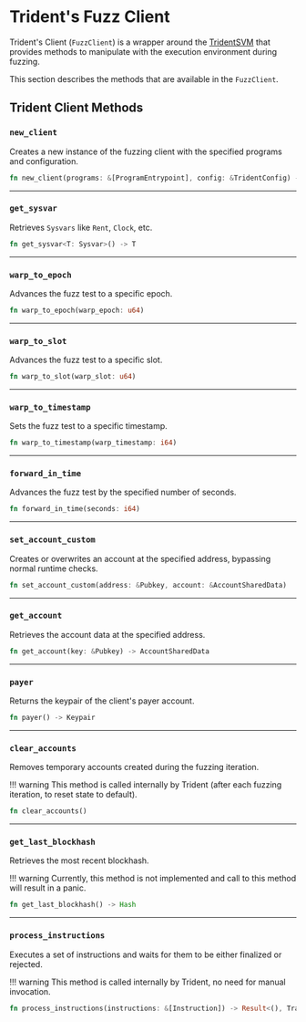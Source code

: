 # Trident's Fuzz Client


Trident's Client (`FuzzClient`) is a wrapper around the [TridentSVM](../../trident-svm/index.md) that provides methods to manipulate with the execution environment during fuzzing.

This section describes the methods that are available in the `FuzzClient`.


## Trident Client Methods


### `new_client`

Creates a new instance of the fuzzing client with the specified programs and configuration.
```rust
fn new_client(programs: &[ProgramEntrypoint], config: &TridentConfig) -> Self
```

---

### `get_sysvar`

Retrieves `Sysvars` like `Rent`, `Clock`, etc.
```rust
fn get_sysvar<T: Sysvar>() -> T
```

---

### `warp_to_epoch`

Advances the fuzz test to a specific epoch.
```rust
fn warp_to_epoch(warp_epoch: u64)
```

---

### `warp_to_slot`

Advances the fuzz test to a specific slot.
```rust
fn warp_to_slot(warp_slot: u64)
```

---

### `warp_to_timestamp`

Sets the fuzz test to a specific timestamp.
```rust
fn warp_to_timestamp(warp_timestamp: i64)
```

---

### `forward_in_time`

Advances the fuzz test by the specified number of seconds.
```rust
fn forward_in_time(seconds: i64)
```

---

### `set_account_custom`

Creates or overwrites an account at the specified address, bypassing normal runtime checks.
```rust
fn set_account_custom(address: &Pubkey, account: &AccountSharedData)
```

---

### `get_account`

Retrieves the account data at the specified address.
```rust
fn get_account(key: &Pubkey) -> AccountSharedData
```

---

### `payer`

Returns the keypair of the client's payer account.
```rust
fn payer() -> Keypair
```

---

### `clear_accounts`

Removes temporary accounts created during the fuzzing iteration.

!!! warning
    This method is called internally by Trident (after each fuzzing iteration, to reset state to default).

```rust
fn clear_accounts()
```

---

### `get_last_blockhash`

Retrieves the most recent blockhash.

!!! warning
    Currently, this method is not implemented and call to this method will result in a panic.

```rust
fn get_last_blockhash() -> Hash
```

---

### `process_instructions`

Executes a set of instructions and waits for them to be either finalized or rejected.

!!! warning
    This method is called internally by Trident, no need for manual invocation.

```rust
fn process_instructions(instructions: &[Instruction]) -> Result<(), TransactionError>
```
